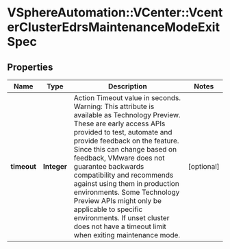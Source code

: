 # VSphereAutomation::VCenter::VcenterClusterEdrsMaintenanceModeExitSpec

## Properties
Name | Type | Description | Notes
------------ | ------------- | ------------- | -------------
**timeout** | **Integer** | Action Timeout value in seconds. Warning: This attribute is available as Technology Preview. These are early access APIs provided to test, automate and provide feedback on the feature. Since this can change based on feedback, VMware does not guarantee backwards compatibility and recommends against using them in production environments. Some Technology Preview APIs might only be applicable to specific environments. If unset cluster does not have a timeout limit when exiting maintenance mode. | [optional] 


